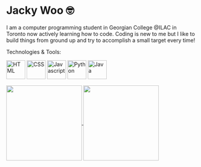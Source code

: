 # Jacky Woo 🤓
I am a computer programming student in Georgian College @ILAC in Toronto now actively learning how to code.
Coding is new to me but I like to build things from ground up and try to accomplish a small target every time!

Technologies & Tools:

<img height=50 align="center" src="https://github.com/jackywooks/README/assets/146035892/56536771-f37f-4caf-a4a3-0b4589f9bc79" alt= "HTML" />
<img height=50 align="center" src="https://github.com/jackywooks/README/assets/146035892/15e1646e-3773-44f2-9e76-b51d6e4925a0" alt= "CSS" />
<img height=50 align="center" src="https://github.com/jackywooks/README/assets/146035892/3fcbdeca-3d00-47b8-a8a1-b67e960cf3c3" alt= "Javascript" />
<img height=50 align="center" src="https://github.com/jackywooks/README/assets/146035892/d1561231-baf3-46ad-9a86-367b6cad00a5" alt= "Python" />
<img height=50 align="center" src="https://github.com/jackywooks/README/assets/146035892/d3864d18-86e0-4d89-82d3-68b7b10a1264" alt= "Java" />
<img height=0 align="center" src="https://github.com/jackywooks/README/assets/146035892/2aa5d0e3-49a9-4a04-bf84-43c2a43cb17c" alt= "PHP" />
<img height=0 align="center" src="https://github.com/jackywooks/README/assets/146035892/65b9c682-2576-4433-b102-cc5f4ae93901" alt= "React" />
<img height=0 align="center" src="https://github.com/jackywooks/README/assets/146035892/b213e792-1b0a-420a-a63e-36dbd0e47e50" alt= "Node.js" />
<img height=0 align="center" src="https://github.com/jackywooks/README/assets/146035892/dbf64f3b-9f37-45df-9ef2-624a56d181e9" alt= "Selenium" />

<br>
<br>
<a href="https://github-readme-stats.vercel.app/api?username=jackywooks&theme=dracula&show_icons=true&hide_border=true">
  <img height=200 align="center" src="https://github-readme-stats.vercel.app/api?username=jackywooks&theme=dracula&show_icons=true&hide_border=true" />
</a>

<a href="https://github.com/jackywooks?tab=repositories">
  <img height=200 align="center" src="https://github-readme-stats.vercel.app/api/top-langs/?username=jackywooks&theme=dracula&show_icons=true&hide_border=true&layout=donut" />
</a>


